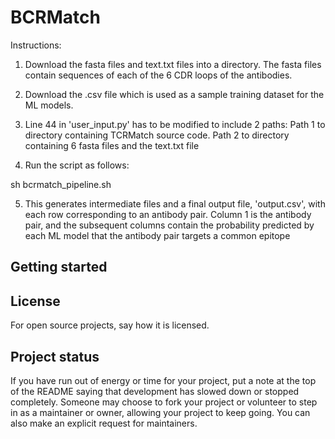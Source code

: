# BCRMatch

Instructions:

1. Download the fasta files and text.txt files into a directory. The fasta files contain sequences of each of the 6 CDR loops of the antibodies.
2. Download the .csv file which is used as a sample training dataset for the ML models.
3. Line 44 in 'user_input.py' has to be modified to include 2 paths: Path 1 to directory containing TCRMatch source code. Path 2 to directory containing 6 fasta files and the text.txt file


4. Run the script as follows:

sh bcrmatch_pipeline.sh

5. This generates intermediate files and a final output file, 'output.csv', with each row corresponding to an antibody pair. Column 1 is the antibody pair, and the subsequent columns contain the probability predicted by each ML model that the antibody pair targets a common epitope

## Getting started










## License
For open source projects, say how it is licensed.

## Project status
If you have run out of energy or time for your project, put a note at the top of the README saying that development has slowed down or stopped completely. Someone may choose to fork your project or volunteer to step in as a maintainer or owner, allowing your project to keep going. You can also make an explicit request for maintainers.
